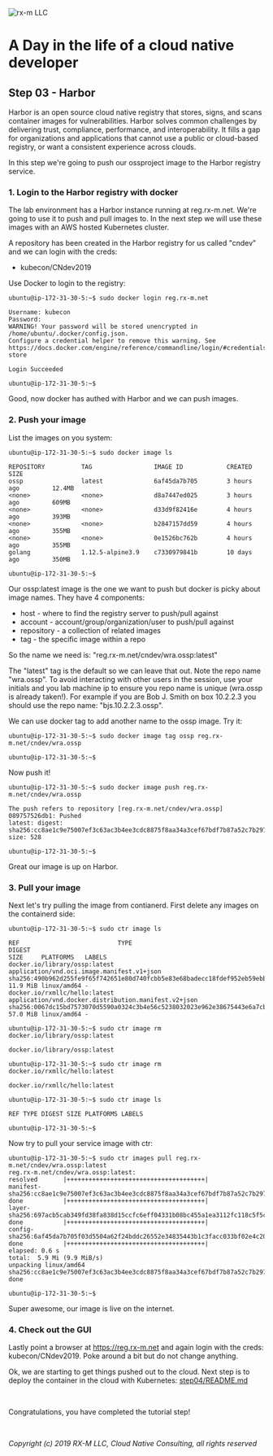 ![rx-m LLC][RX-M LLC]


# A Day in the life of a cloud native developer


## Step 03 - Harbor

Harbor is an open source cloud native registry that stores, signs, and scans container images for vulnerabilities.
Harbor solves common challenges by delivering trust, compliance, performance, and interoperability. It fills a gap for
organizations and applications that cannot use a public or cloud-based registry, or want a consistent experience across
clouds.

In this step we're going to push our ossproject image to the Harbor registry service.


### 1. Login to the Harbor registry with docker

The lab environment has a Harbor instance running at reg.rx-m.net. We're going to use it to push and pull images to. In
the next step we will use these images with an AWS hosted Kubernetes cluster.

A repository has been created in the Harbor registry for us called "cndev" and we can login with the creds:

- kubecon/CNdev2019

Use Docker to login to the registry:

```
ubuntu@ip-172-31-30-5:~$ sudo docker login reg.rx-m.net

Username: kubecon
Password:
WARNING! Your password will be stored unencrypted in /home/ubuntu/.docker/config.json.
Configure a credential helper to remove this warning. See
https://docs.docker.com/engine/reference/commandline/login/#credentials-store

Login Succeeded

ubuntu@ip-172-31-30-5:~$
```

Good, now docker has authed with Harbor and we can push images.


### 2. Push your image

List the images on you system:

```
ubuntu@ip-172-31-30-5:~$ sudo docker image ls

REPOSITORY          TAG                 IMAGE ID            CREATED             SIZE
ossp                latest              6af45da7b705        3 hours ago         12.4MB
<none>              <none>              d8a7447ed025        3 hours ago         609MB
<none>              <none>              d33d9f82416e        4 hours ago         393MB
<none>              <none>              b2847157dd59        4 hours ago         355MB
<none>              <none>              0e1526bc762b        4 hours ago         355MB
golang              1.12.5-alpine3.9    c7330979841b        10 days ago         350MB

ubuntu@ip-172-31-30-5:~$
```

Our ossp:latest image is the one we want to push but docker is picky about image names. They have 4 components:

- host - where to find the registry server to push/pull against
- account - account/group/organization/user to push/pull against
- repository - a collection of related images
- tag - the specific image within a repo

So the name we need is:  "reg.rx-m.net/cndev/wra.ossp:latest"

The "latest" tag is the default so we can leave that out. Note the repo name "wra.ossp". To avoid interacting with other
users in the session, use your initials and you lab machine ip to ensure you repo name is unique (wra.ossp is already
taken!). For example if you are Bob J. Smith on box 10.2.2.3 you should use the repo name: "bjs.10.2.2.3.ossp".

We can use docker tag to add another name to the ossp image. Try it:

```
ubuntu@ip-172-31-30-5:~$ sudo docker image tag ossp reg.rx-m.net/cndev/wra.ossp

ubuntu@ip-172-31-30-5:~$
```

Now push it!

```
ubuntu@ip-172-31-30-5:~$ sudo docker image push reg.rx-m.net/cndev/wra.ossp

The push refers to repository [reg.rx-m.net/cndev/wra.ossp]
089757526db1: Pushed
latest: digest: sha256:cc8ae1c9e75007ef3c63ac3b4ee3cdc8875f8aa34a3cef67bdf7b87a52c7b297 size: 528

ubuntu@ip-172-31-30-5:~$
```

Great our image is up on Harbor.


### 3. Pull your image

Next let's try pulling the image from contianerd. First delete any images on the containerd side:

```
ubuntu@ip-172-31-30-5:~$ sudo ctr image ls

REF                           TYPE                                                 DIGEST                                                                  SIZE     PLATFORMS   LABELS
docker.io/library/ossp:latest application/vnd.oci.image.manifest.v1+json           sha256:490b962d255fe9f65f742651e80d740fcbb5e83e68badecc18fdef952eb59ebb 11.9 MiB linux/amd64 -
docker.io/rxmllc/hello:latest application/vnd.docker.distribution.manifest.v2+json sha256:0067dc15bd7573070d5590a0324c3b4e56c5238032023e962e38675443e6a7cb 57.0 MiB linux/amd64 -

ubuntu@ip-172-31-30-5:~$ sudo ctr image rm docker.io/library/ossp:latest

docker.io/library/ossp:latest

ubuntu@ip-172-31-30-5:~$ sudo ctr image rm docker.io/rxmllc/hello:latest

docker.io/rxmllc/hello:latest

ubuntu@ip-172-31-30-5:~$ sudo ctr image ls

REF TYPE DIGEST SIZE PLATFORMS LABELS

ubuntu@ip-172-31-30-5:~$
```

Now try to pull your service image with ctr:

```
ubuntu@ip-172-31-30-5:~$ sudo ctr images pull reg.rx-m.net/cndev/wra.ossp:latest
reg.rx-m.net/cndev/wra.ossp:latest:                                               resolved       |++++++++++++++++++++++++++++++++++++++|
manifest-sha256:cc8ae1c9e75007ef3c63ac3b4ee3cdc8875f8aa34a3cef67bdf7b87a52c7b297: done           |++++++++++++++++++++++++++++++++++++++|
layer-sha256:697acb5cab349fd38fa838d15ccfc6eff04331b08bc455a1ea3112fc118c5f5c:    done           |++++++++++++++++++++++++++++++++++++++|
config-sha256:6af45da7b705f03d5504a62f24bddc26552e34835443b1c3facc033bf02e4c20:   done           |++++++++++++++++++++++++++++++++++++++|
elapsed: 0.6 s                                                                    total:  5.9 Mi (9.9 MiB/s)
unpacking linux/amd64 sha256:cc8ae1c9e75007ef3c63ac3b4ee3cdc8875f8aa34a3cef67bdf7b87a52c7b297...
done

ubuntu@ip-172-31-30-5:~$
```

Super awesome, our image is live on the internet.


### 4. Check out the GUI

Lastly point a browser at https://reg.rx-m.net and again login with the creds: kubecon/CNdev2019. Poke around a bit but
do not change anything.

Ok, we are starting to get things pushed out to the cloud. Next step is to deploy the container in the cloud with
Kubernetes:  [step04/README.md](step04/README.md)


<br>

Congratulations, you have completed the tutorial step!

<br>

_Copyright (c) 2019 RX-M LLC, Cloud Native Consulting, all rights reserved_

[RX-M LLC]: http://rx-m.io/rxm-cnc.svg "RX-M LLC"
